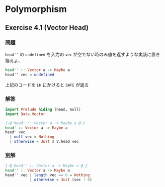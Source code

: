 # Polymorphism

## Exercise 4.1 (Vector Head)

### 問題

`head''` の `undefined` を入力の `vec` が空でない時のみ値を返すような実装に置き換えよ、

```haskell
head'' :: Vector a -> Maybe a
head'' vec = undefined
```

上記のコードを `LH` にかけると `SAFE` が返る

### 解答

```haskell
import Prelude hiding (head, null)
import Data.Vector

{-@ head' :: Vector a -> Maybe a @-}
head' :: Vector a -> Maybe a
head' vec
  | null vec = Nothing
  | otherwise = Just $ V.head vec
```

### 別解


```haskell
{-@ head'' :: Vector a -> Maybe a @-}
head'' :: Vector a -> Maybe a
head'' vec | length vec == 0 = Nothing
           | otherwise = Just (vec ! 0)
```
